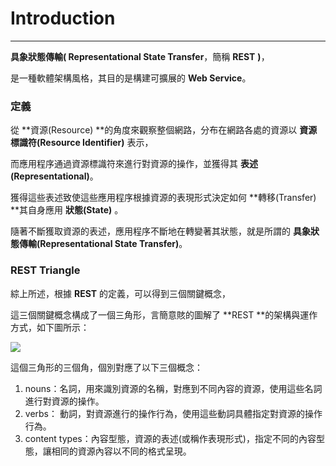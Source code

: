 # Introduction

---

**具象狀態傳輸\( Representational State Transfer**，簡稱 **REST** **\)**，

是一種軟體架構風格，其目的是構建可擴展的 **Web Service**。

### 定義

從 **資源\(Resource\) **的角度來觀察整個網路，分布在網路各處的資源以 **資源標識符\(Resource Identifier\)** 表示，

而應用程序通過資源標識符來進行對資源的操作，並獲得其 **表述\(Representational\)**。

獲得這些表述致使這些應用程序根據資源的表現形式決定如何 **轉移\(Transfer\) **其自身應用 **狀態\(State\)** 。

隨著不斷獲取資源的表述，應用程序不斷地在轉變著其狀態，就是所謂的 **具象狀態傳輸\(Representational State Transfer\)**。

### REST Triangle

綜上所述，根據 **REST** 的定義，可以得到三個關鍵概念，

這三個關鍵概念構成了一個三角形，言簡意賅的圖解了 **REST **的架構與運作方式，如下圖所示：

![](http://www.onlamp.com/2008/02/19/graphics/RESTful-Triangle.png)

這個三角形的三個角，個別對應了以下三個概念：

1. nouns：名詞，用來識別資源的名稱，對應到不同內容的資源，使用這些名詞進行對資源的操作。
2. verbs： 動詞，對資源進行的操作行為，使用這些動詞具體指定對資源的操作行為。
3. content types：內容型態，資源的表述\(或稱作表現形式\)，指定不同的內容型態，讓相同的資源內容以不同的格式呈現。

